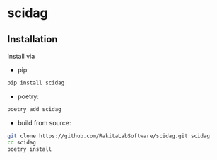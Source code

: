 # scidag

## Installation

Install via

- pip:

```bash
pip install scidag
```

- poetry:

```bash
poetry add scidag
```

- build from source:

``` bash
git clone https://github.com/RakitaLabSoftware/scidag.git scidag
cd scidag
poetry install 
```
